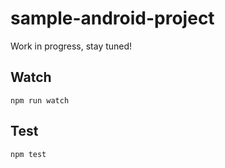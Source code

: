 sample-android-project
===================

Work in progress, stay tuned!

## Watch

```
npm run watch
```

## Test

```
npm test
```
